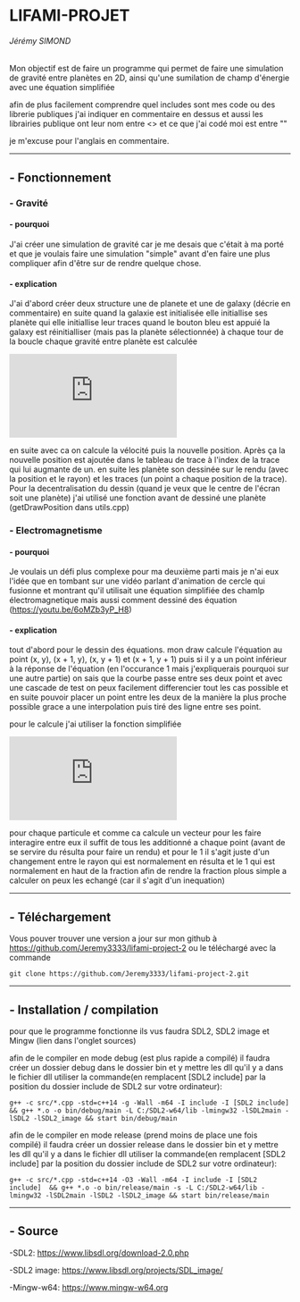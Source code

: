 # LIFAMI-PROJET

###### Jérémy SIMOND

Mon objectif est de faire un programme qui permet de faire une simulation de gravité entre planètes en 2D, ainsi qu'une sumilation de champ d'énergie avec une équation simplifiée

afin de plus facilement comprendre quel includes sont mes code ou des librerie publiques j'ai indiquer en commentaire en dessus et aussi les librairies publique ont leur nom entre <> et ce que j'ai codé moi est entre ""

je m'excuse pour l'anglais en commentaire.

---

## - Fonctionnement

### - Gravité

#### - pourquoi

J'ai créer une simulation de gravité car je me desais que c'était à ma porté et que je voulais faire une simulation "simple" avant d'en faire une plus compliquer afin d'être sur de rendre quelque chose.

#### - explication

J'ai d'abord créer deux structure une de planete et une de galaxy (décrie en commentaire) en suite quand la galaxie est initialisée elle initiallise ses planète qui elle initiallise leur traces quand le bouton bleu est appuié la galaxy est réinitialliser (mais pas la planète sélectionnée) à chaque tour de la boucle chaque gravité entre planète est calculée

![equation-gravité](http://www.sciweavers.org/tex2img.php?eq=%20%5Cfrac%7BG%20%2A%20m_1%20%2A%20m_2%7D%7Bdisance%5E%7B2%7D%7D%20&bc=White&fc=Black&im=jpg&fs=12&ff=arev&edit=0)

en suite avec ca on calcule la vélocité puis la nouvelle position. Après ça la nouvelle position est ajoutée dans le tableau de trace à l'index de la trace qui lui augmante de un. en suite les planète son dessinée sur le rendu (avec la position et le rayon) et les traces (un point a chaque position de la trace). Pour la decentralisation du dessin (quand je veux que le centre de l'écran soit une planète) j'ai utilisé une fonction avant de dessiné une planète (getDrawPosition dans utils.cpp)

### - Electromagnetisme

#### - pourquoi

Je voulais un défi plus complexe pour ma deuxième parti mais je n'ai eux l'idée que en tombant sur une vidéo parlant d'animation de cercle qui fusionne et montrant qu'il utilisait une équation simplifiée des chamlp électromagnetique mais aussi comment dessiné des équation (https://youtu.be/6oMZb3yP_H8)

#### - explication

tout d'abord pour le dessin des équations. mon draw calcule l'équation au point (x, y), (x + 1, y), (x, y + 1) et (x + 1, y + 1) puis si il y a un point inférieur à la réponse de l'équation (en l'occurance 1 mais j'expliquerais pourquoi sur une autre partie) on sais que la courbe passe entre ses deux point et avec une cascade de test on peux facilement differencier tout les cas possible et en suite pouvoir placer un point entre les deux de la manière la plus proche possible grace a une interpolation puis tiré des ligne entre ses point.

pour le calcule j'ai utiliser la fonction simplifiée

![equation particule simplifiée](http://www.sciweavers.org/tex2img.php?eq=%20%5Cfrac%7BR%7D%7B%20%5Csqrt%7B%28x%20-%20particule_x%29%5E%7B2%7D%20%2B%20%28y%20-%20particule_y%29%5E%7B2%7D%7D%20%7D%20&bc=White&fc=Black&im=jpg&fs=12&ff=arev&edit=0)

pour chaque particule et comme ca calcule un vecteur pour les faire interagire entre eux il suffit de tous les additionné a chaque point (avant de se servire du résulta pour faire un rendu) et pour le 1 il s'agit juste d'un changement entre le rayon qui est normalement en résulta et le 1 qui est normalement en haut de la fraction afin de rendre la fraction plous simple a calculer on peux les echangé (car il s'agit d'un inequation)

---

## - Téléchargement

Vous pouver trouver une version a jour sur mon github à https://github.com/Jeremy3333/lifami-project-2 ou le téléchargé avec la commande

    git clone https://github.com/Jeremy3333/lifami-project-2.git

---

## - Installation / compilation

pour que le programme fonctionne ils vus faudra SDL2, SDL2 image et Mingw (lien dans l'onglet sources)

afin de le compiler en mode debug (est plus rapide a compilé) il faudra créer un dossier debug dans le dossier bin et y mettre les dll qu'il y a dans le fichier dll utiliser la commande(en remplacent [SDL2 include] par la position du dossier include de SDL2 sur votre ordinateur):

    g++ -c src/*.cpp -std=c++14 -g -Wall -m64 -I include -I [SDL2 include]  && g++ *.o -o bin/debug/main -L C:/SDL2-w64/lib -lmingw32 -lSDL2main -lSDL2 -lSDL2_image && start bin/debug/main

afin de le compiler en mode release (prend moins de place une fois compilé) il faudra créer un dossier release dans le dossier bin et y mettre les dll qu'il y a dans le fichier dll utiliser la commande(en remplacent [SDL2 include] par la position du dossier include de SDL2 sur votre ordinateur):

    g++ -c src/*.cpp -std=c++14 -O3 -Wall -m64 -I include -I [SDL2 include]  && g++ *.o -o bin/release/main -s -L C:/SDL2-w64/lib -lmingw32 -lSDL2main -lSDL2 -lSDL2_image && start bin/release/main

---

## - Source

-SDL2:
 https://www.libsdl.org/download-2.0.php

-SDL2 image:
 https://www.libsdl.org/projects/SDL_image/

-Mingw-w64:
 https://www.mingw-w64.org
